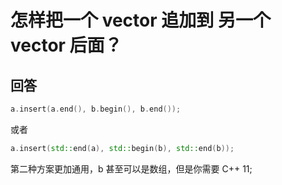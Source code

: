 # 怎样把一个 vector 追加到 另一个 vector 后面？

## 回答

```C++
a.insert(a.end(), b.begin(), b.end());
```

或者

```C++
a.insert(std::end(a), std::begin(b), std::end(b));
```

第二种方案更加通用，b 甚至可以是数组，但是你需要 C++ 11;
